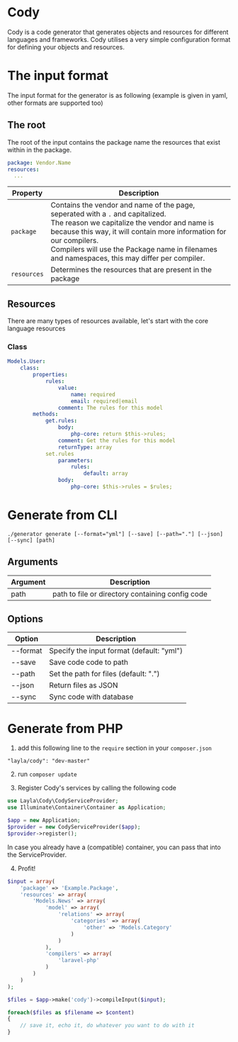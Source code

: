 # Cody

Cody is a code generator that generates objects and resources for different languages and frameworks.
Cody utilises a very simple configuration format for defining your objects and resources.

# The input format

The input format for the generator is as following (example is given in yaml, other formats are supported too)

## The root

The root of the input contains the package name the resources that exist within in the package.

```yml
package: Vendor.Name
resources:
  ...
```

Property | Description
--- | ---
`package` | Contains the vendor and name of the page, seperated with a `.` and capitalized.<br>The reason we capitalize the vendor and name is because this way, it will contain more information for our compilers.<br>Compilers will use the Package name in filenames and namespaces, this may differ per compiler.
`resources` | Determines the resources that are present in the package

## Resources

There are many types of resources available, let's start with the core language resources

### Class

```yml
Models.User:
	class:
		properties:
			rules:
				value:
					name: required
					email: required|email
				comment: The rules for this model
		methods:
			get.rules:
				body:
					php-core: return $this->rules;
				comment: Get the rules for this model
				returnType: array
			set.rules
				parameters:
					rules:
						default: array
				body:
					php-core: $this->rules = $rules;
```

# Generate from CLI

`./generator generate [--format="yml"] [--save] [--path="."] [--json] [--sync] [path]`

## Arguments

Argument | Description
--- | ---
path | path to file or directory containing config code

## Options

Option | Description
--- | ---
--format | Specify the input format (default: "yml")
--save | Save code code to path
--path | Set the path for files (default: ".")
--json | Return files as JSON
--sync | Sync code with database

# Generate from PHP

1) add this following line to the `require` section in your `composer.json`

`"layla/cody": "dev-master"`

2) run `composer update`

3) Register Cody's services by calling the following code
```php
use Layla\Cody\CodyServiceProvider;
use Illuminate\Container\Container as Application;

$app = new Application;
$provider = new CodyServiceProvider($app);
$provider->register();
```

In case you already have a (compatible) container, you can pass that into the ServiceProvider.

4) Profit!
```php
$input = array(
	'package' => 'Example.Package',
	'resources' => array(
		'Models.News' => array(
			'model' => array(
				'relations' => array(
					'categories' => array(
						'other' => 'Models.Category'
					)
				)
			),
			'compilers' => array(
				'laravel-php'
			)
		)
	)
);

$files = $app->make('cody')->compileInput($input);

foreach($files as $filename => $content)
{
	// save it, echo it, do whatever you want to do with it
}
```

